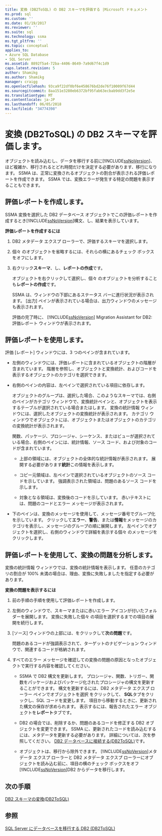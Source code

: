 ```yaml
---
title: 変換 (DB2ToSQL) の DB2 スキーマを評価する |Microsoft ドキュメント
ms.prod: sql
ms.custom: ''
ms.date: 01/19/2017
ms.reviewer: ''
ms.suite: sql
ms.technology: ssma
ms.tgt_pltfrm: ''
ms.topic: conceptual
applies_to:
- Azure SQL Database
- SQL Server
ms.assetid: 8892f5a4-72ba-4406-8649-7a9d67f4c1d9
caps.latest.revision: 5
author: Shamikg
ms.author: Shamikg
manager: craigg
ms.openlocfilehash: 93ca9f22df0bf6e458676bd2de76f10009f67d44
ms.sourcegitcommit: 8aa151e3280eb6372bf95fab63ecbab9dd3f2e5e
ms.translationtype: MT
ms.contentlocale: ja-JP
ms.lasthandoff: 06/05/2018
ms.locfileid: "34774398"
---
```

# <a name="assessing-db2-schemas-for-conversion-db2tosql"></a>変換 (DB2ToSQL) の DB2 スキーマを評価します。
オブジェクトを読み込むし、データを移行する前に[!INCLUDE[ssNoVersion](../../includes/ssnoversion_md.md)]、ほど複雑か、移行されるとどれ時間だけを決定する必要があります、移行になります。 SSMA は、正常に変換されるオブジェクトの割合が表示される評価レポートを作成できます。 SSMA では、変換エラーが発生する特定の問題を表示することもできます。  
  
## <a name="creating-assessment-reports"></a>評価レポートを作成します。  
SSMA 変換を選択した DB2 データベース オブジェクトでこの評価レポートを作成するとき[!INCLUDE[ssNoVersion](../../includes/ssnoversion_md.md)]構文、し、結果を表示しています。  
  
**評価レポートを作成するには**  
  
1.  DB2 メタデータ エクスプ ローラーで、評価するスキーマを選択します。  
  
2.  個々 のオブジェクトを省略するには、それらの横にあるチェック ボックスをオフにします。  
  
3.  右クリック**スキーマ**、し、**レポートの作成**です。  
  
    オブジェクトを右クリックして選択し、個々 のオブジェクトを分析することも**レポートの作成**です。  
  
    SSMA は、ウィンドウの下部にあるステータス バーに進行状況が表示されます。 [出力] ペインが表示されている場合は、出力ウィンドウのメッセージも表示されます。  
  
    評価の完了時に、 [!INCLUDE[ssNoVersion](../../includes/ssnoversion_md.md)] Migration Assistant for DB2: 評価レポート ウィンドウが表示されます。  
  
## <a name="using-assessment-reports"></a>評価レポートを使用します。  
評価 [レポート] ウィンドウには、3 つのペインが含まれています。  
  
-   左側のウィンドウには、評価レポートに含まれているオブジェクトの階層が含まれています。 階層を参照し、オブジェクトと変換統計、およびコードを表示するオブジェクトのカテゴリを選択できます。  
  
-   右側のペインの内容は、左ペインで選択されている項目に依存します。  
  
    オブジェクトのグループは、選択した場合、このようなスキーマでは、右側のペインがカテゴリ ウィンドウで、変換統計ペインと、オブジェクトを表示するテーブルが選択されている場合またはします。 変換の統計情報 ウィンドウには、選択したオブジェクトの変換統計が表示されます。 カテゴリ ウィンドウでオブジェクトには、オブジェクトまたはオブジェクトのカテゴリの変換統計が表示されます。  
  
    関数、パッケージ、プロシージャ、シーケンス、またはビューが選択されている場合、右側のペインには、統計情報、ソース コード、および対象のコードが含まれています。  
  
    -   上部の領域には、オブジェクトの全体的な統計情報が表示されます。 展開する必要があります**統計**この情報を表示します。  
  
    -   コピー元領域は、左ペインで選択されているオブジェクトのソース コードを示しています。 強調表示された領域は、問題のあるソース コードを示します。  
  
    -   対象となる領域は、変換後のコードを示しています。 赤いテキストには、問題のコードとエラー メッセージが表示されます。  
  
-   下のペインは、変換のメッセージを使用して、メッセージ番号でグループ化を示しています。 クリックして**エラー**、**警告**、または**情報**をメッセージのカテゴリを表示し、メッセージのグループの順に展開します。 左ペインでオブジェクトを選択し、右側のウィンドウで詳細を表示する個々 のメッセージをクリックします。  
  
## <a name="analyzing-conversion-problems-by-using-the-assessment-report"></a>評価レポートを使用して、変換の問題を分析します。  
変換の統計情報 ウィンドウでは、変換の統計情報を表示します。 任意のカテゴリの割合が 100% 未満の場合は、理由、変換に失敗しましたを指定する必要があります。  
  
**変換の問題を表示するには**  
  
1.  前の手順の手順を使用して評価レポートを作成します。  
  
2.  左側のウィンドウで、スキーマまたはに赤いエラー アイコンが付いたフォルダーを展開します。 変換に失敗した個々 の項目を選択するまでの項目の展開を続行します。  
  
3.  [ソース] ウィンドウの上部には、をクリックして**次の問題**です。  
  
    問題のあるコードが強調表示されて、ターゲットのナビゲーション ウィンドウで、関連するコードが格納されます。  
  
4.  すべてのエラー メッセージを確認しての変換の問題の原因となったオブジェクトで実行する内容を確認してください。  
  
    -   SSMA で DB2 構文を更新します。 プロシージャ、関数、トリガー、関数をパッケージおよびパッケージ化されたプロシージャの構文を更新することができます。 構文を更新するには、DB2 メタデータ エクスプ ローラー ペインでオブジェクトを選択 をクリックして、 **SQL**タブをクリックし、SQL コードを変更します。 項目から移動するときに、更新された構文の保存が求められます。 表示するには、報告されたエラー オブジェクトを**レポート**タブです。  
  
    -   DB2 の場合では、削除するか、問題のあるコードを修正する DB2 オブジェクトを変更できます。 SSMA に、更新されたコードを読み込むするには、メタデータを更新する必要があります。 詳細については、次を参照してください。 [DB2 データベースに接続する&#40;DB2ToSQL&#41;](../../ssma/db2/connecting-to-db2-database-db2tosql.md)です。  
  
    -   オブジェクトは、移行から除外できます。 [!INCLUDE[ssNoVersion](../../includes/ssnoversion_md.md)]メタデータ エクスプ ローラーと DB2 メタデータ エクスプ ローラーにオブジェクトを読み込む前に、項目の横のチェック ボックスをオフ[!INCLUDE[ssNoVersion](../../includes/ssnoversion_md.md)]DB2 からデータを移行します。  
  
## <a name="next-step"></a>次の手順  
[DB2 スキーマの変換&#40;DB2ToSQL&#41;](../../ssma/db2/converting-db2-schemas-db2tosql.md)  
  
## <a name="see-also"></a>参照  
[SQL Server にデータベースを移行する DB2 &#40;DB2ToSQL&#41;](../../ssma/db2/migrating-db2-databases-to-sql-server-db2tosql.md)  
  
